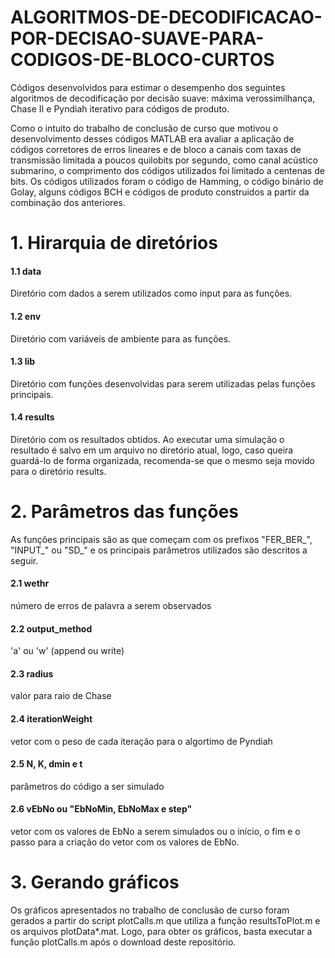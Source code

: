 # ALGORITMOS-DE-DECODIFICACAO-POR-DECISAO-SUAVE-PARA-CODIGOS-DE-BLOCO-CURTOS
Códigos desenvolvidos para estimar o desempenho dos seguintes algoritmos de decodificação por decisão suave: máxima verossimilhança, Chase II e Pyndiah iterativo para códigos de produto.

Como o intuito do trabalho de conclusão de curso que motivou o desenvolvimento desses códigos MATLAB era avaliar a aplicação de códigos corretores de erros lineares e de bloco a canais com taxas de transmissão limitada a poucos quilobits por segundo, como canal acústico submarino, o comprimento dos códigos utilizados foi limitado a centenas de bits. Os códigos utilizados foram o código de Hamming, o código binário de Golay, alguns códigos BCH e códigos de produto construidos a partir da combinação dos anteriores.

# 1. Hirarquia de diretórios
#### 1.1 data
Diretório com dados a serem utilizados como input para as funções.
#### 1.2 env
Diretório com variáveis de ambiente para as funções.
#### 1.3 lib
Diretório com funções desenvolvidas para serem utilizadas pelas funções principais.
#### 1.4 results
Diretório com os resultados obtidos. Ao executar uma simulação o resultado é salvo em um arquivo no diretório atual, logo, caso queira guardá-lo de forma organizada, recomenda-se que o mesmo seja movido para o diretório results.

# 2. Parâmetros das funções
As funções principais são as que começam com os prefixos "FER_BER_", "INPUT_" ou "SD_" e os principais parâmetros utilizados são descritos a seguir.
#### 2.1 wethr
número de erros de palavra a serem observados
#### 2.2 output_method
'a' ou 'w' (append ou write)
#### 2.3 radius
valor para raio de Chase
#### 2.4 iterationWeight
vetor com o peso de cada iteração para o algortimo de Pyndiah
#### 2.5 N, K, dmin e t
parâmetros do código a ser simulado
#### 2.6 vEbNo ou "EbNoMin, EbNoMax e step"
vetor com os valores de EbNo a serem simulados ou o início, o fim e o passo para a criação do vetor com os valores de EbNo.

# 3. Gerando gráficos
Os gráficos apresentados no trabalho de conclusão de curso foram gerados a partir do script plotCalls.m que utiliza a função resultsToPlot.m e os arquivos plotData*.mat. Logo, para obter os gráficos, basta executar a função plotCalls.m após o download deste repositório.
